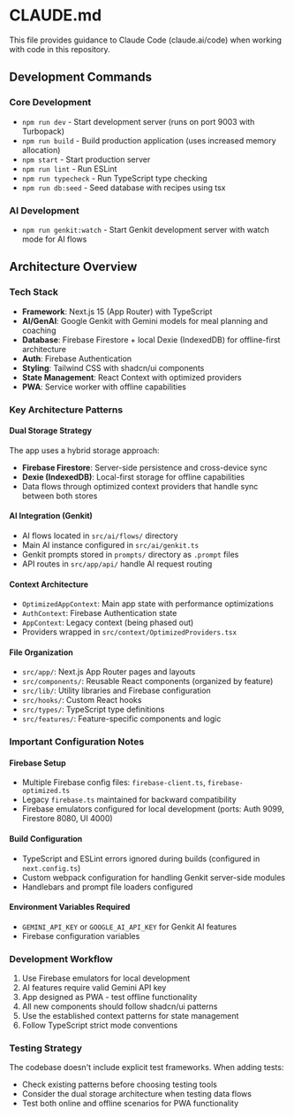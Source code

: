 # CLAUDE.md

This file provides guidance to Claude Code (claude.ai/code) when working with code in this repository.

## Development Commands

### Core Development
- `npm run dev` - Start development server (runs on port 9003 with Turbopack)
- `npm run build` - Build production application (uses increased memory allocation)
- `npm start` - Start production server
- `npm run lint` - Run ESLint
- `npm run typecheck` - Run TypeScript type checking
- `npm run db:seed` - Seed database with recipes using tsx

### AI Development
- `npm run genkit:watch` - Start Genkit development server with watch mode for AI flows

## Architecture Overview

### Tech Stack
- **Framework**: Next.js 15 (App Router) with TypeScript
- **AI/GenAI**: Google Genkit with Gemini models for meal planning and coaching
- **Database**: Firebase Firestore + local Dexie (IndexedDB) for offline-first architecture
- **Auth**: Firebase Authentication
- **Styling**: Tailwind CSS with shadcn/ui components
- **State Management**: React Context with optimized providers
- **PWA**: Service worker with offline capabilities

### Key Architecture Patterns

#### Dual Storage Strategy
The app uses a hybrid storage approach:
- **Firebase Firestore**: Server-side persistence and cross-device sync
- **Dexie (IndexedDB)**: Local-first storage for offline capabilities
- Data flows through optimized context providers that handle sync between both stores

#### AI Integration (Genkit)
- AI flows located in `src/ai/flows/` directory
- Main AI instance configured in `src/ai/genkit.ts`
- Genkit prompts stored in `prompts/` directory as `.prompt` files
- API routes in `src/app/api/` handle AI request routing

#### Context Architecture
- `OptimizedAppContext`: Main app state with performance optimizations
- `AuthContext`: Firebase Authentication state
- `AppContext`: Legacy context (being phased out)
- Providers wrapped in `src/context/OptimizedProviders.tsx`

#### File Organization
- `src/app/`: Next.js App Router pages and layouts
- `src/components/`: Reusable React components (organized by feature)
- `src/lib/`: Utility libraries and Firebase configuration
- `src/hooks/`: Custom React hooks
- `src/types/`: TypeScript type definitions
- `src/features/`: Feature-specific components and logic

### Important Configuration Notes

#### Firebase Setup
- Multiple Firebase config files: `firebase-client.ts`, `firebase-optimized.ts`
- Legacy `firebase.ts` maintained for backward compatibility
- Firebase emulators configured for local development (ports: Auth 9099, Firestore 8080, UI 4000)

#### Build Configuration
- TypeScript and ESLint errors ignored during builds (configured in `next.config.ts`)
- Custom webpack configuration for handling Genkit server-side modules
- Handlebars and prompt file loaders configured

#### Environment Variables Required
- `GEMINI_API_KEY` or `GOOGLE_AI_API_KEY` for Genkit AI features
- Firebase configuration variables

### Development Workflow
1. Use Firebase emulators for local development
2. AI features require valid Gemini API key
3. App designed as PWA - test offline functionality
4. All new components should follow shadcn/ui patterns
5. Use the established context patterns for state management
6. Follow TypeScript strict mode conventions

### Testing Strategy
The codebase doesn't include explicit test frameworks. When adding tests:
- Check existing patterns before choosing testing tools
- Consider the dual storage architecture when testing data flows
- Test both online and offline scenarios for PWA functionality
